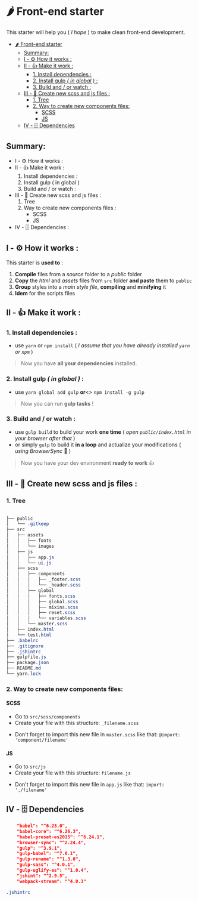 # 🌶 Front-end starter

This starter will help you ( *I hope* ) to make clean front-end development.
<!-- TOC -->

- [🌶 Front-end starter](#🌶-front-end-starter)
    - [Summary:](#summary)
    - [I - ⚙️ How it works :](#i---⚙️-how-it-works-)
    - [II - 👍 Make it work :](#ii---👍-make-it-work-)
        - [1. Install dependencies :](#1-install-dependencies-)
        - [2. Install gulp *( in global )* :](#2-install-gulp--in-global--)
        - [3. Build and / or watch :](#3-build-and--or-watch-)
    - [III - 📜 Create new scss and js files :](#iii---📜-create-new-scss-and-js-files-)
        - [1. Tree](#1-tree)
        - [2. Way to create new components files:](#2-way-to-create-new-components-files)
            - [SCSS](#scss)
            - [JS](#js)
    - [IV - 🗄 Dependencies](#iv---🗄-dependencies)

<!-- /TOC -->
## Summary:
* I - ⚙️ How it works :
* II - 👍 Make it work :
    1. Install dependencies :
    2. Install gulp ( in global )
    3. Build and / or watch :
* III - 📜 Create new scss and js files :
    1. Tree
    2. Way to create new components files :
        * SCSS
        * JS
* IV - 🗄 Dependencies :
## I - ⚙️ How it works : 
This starter is **used to** : 
1. **Compile** files from a *source* folder to a *public* folder
2. **Copy** the *html* and *assets* files from `src` folder **and paste** them to `public`
3. **Group** styles into a *main style file*, **compiling** and **minifying** it
4. **Idem** for the scripts files
## II - 👍 Make it work :
### 1. Install dependencies :
* use `yarn` or `npm install`
 ( *I assume that you have already installed `yarn` or `npm`* )
 > Now you have **all your dependencies** installed.
### 2. Install gulp *( in global )* :
* use `yarn global add gulp` **or**<> `npm install -g gulp`
> Now you can run **gulp tasks** !
### 3. Build and / or watch :
* use `gulp build` to build your work **one time** ( *open `public/index.html` in your browser after that* )
* or simply `gulp` to build it **in a loop** and actualize your modifications ( *using BrowserSync* 🔄 )
> Now you have your dev environment **ready to work** 👍
## III - 📜 Create new scss and js files :
### 1. Tree
```CSS

├── public
│   └── .gitkeep
├── src
│   ├── assets
│   │   ├── fonts
│   │   └── images
│   ├── js
│   │   ├── app.js
│   │   └── ui.js
│   ├── scss
│   │   ├── components
│   │   │   ├── _footer.scss
│   │   │   └── _header.scss
│   │   ├── global
│   │   │   ├── fonts.scss
│   │   │   ├── global.scss
│   │   │   ├── mixins.scss
│   │   │   ├── reset.scss
│   │   │   └── variables.scss
│   │   └── master.scss
│   ├── index.html
│   └── test.html
├── .babelrc
├── .gitignore
├── .jshintrc
├── gulpfile.js
├── package.json
├── README.md
└── yarn.lock
```
### 2. Way to create new components files: 
#### SCSS
* Go to `src/scss/components`
* Create your file with this structure: `_filename.scss` 
+ Don't forget to import this new file in `master.scss` like that: `@import: 'component/filename'`
#### JS 
* Go to `src/js`
* Create your file with this structure: `filename.js` 
+ Don't forget to import this new file in `app.js` like that: `import: './filename'`
## IV - 🗄 Dependencies 
```json
    "babel": "^6.23.0",
    "babel-core": "^6.26.3",
    "babel-preset-es2015": "^6.24.1",
    "browser-sync": "^2.24.4",
    "gulp": "^3.9.1",
    "gulp-babel": "^7.0.1",
    "gulp-rename": "^1.3.0",
    "gulp-sass": "^4.0.1",
    "gulp-uglify-es": "^1.0.4",
    "jshint": "^2.9.5",
    "webpack-stream": "^4.0.3"
```
```CSS
.jshintrc
```
